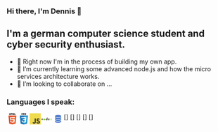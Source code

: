 ### Hi there, I'm Dennis 👋

## I'm a german computer science student and cyber security enthusiast.

- 🔭 Right now I'm in the process of building my own app.
- 🌱 I’m currently learning some advanced node.js and how the micro services architecture works.
- 👯 I’m looking to collaborate on ...

### Languages I speak:

[<img align="left" alt="html5" width="26px" src="https://raw.githubusercontent.com/devicons/devicon/master/icons/html5/html5-original-wordmark.svg" />]
[<img align="left" alt="css3" width="26px" src="https://raw.githubusercontent.com/devicons/devicon/master/icons/css3/css3-original-wordmark.svg" />]
[<img align="left" alt="javascript" width="26px" src="https://raw.githubusercontent.com/devicons/devicon/master/icons/javascript/javascript-original.svg" />]
[<img align="left" alt="node.js" width="26px" src="https://raw.githubusercontent.com/devicons/devicon/master/icons/nodejs/nodejs-original-wordmark.svg" />]
[<img align="left" alt="sql" width="26px" src="https://raw.githubusercontent.com/github/explore/80688e429a7d4ef2fca1e82350fe8e3517d3494d/topics/sql/sql.png" />]

<!--
**dennis-hilgert/dennis-hilgert** is a ✨ _special_ ✨ repository because its `README.md` (this file) appears on your GitHub profile.

Here are some ideas to get you started:

- 🔭 I’m currently working on ...
- 🌱 I’m currently learning ...
- 👯 I’m looking to collaborate on ...
- 🤔 I’m looking for help with ...
- 💬 Ask me about ...
- 📫 How to reach me: ...
- 😄 Pronouns: ...
- ⚡ Fun fact: ...
-->
